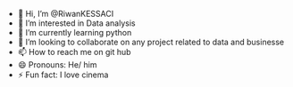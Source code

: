 - 👋 Hi, I’m @RiwanKESSACI
- 👀 I’m interested in Data analysis 
- 🌱 I’m currently learning python
- 💞️ I’m looking to collaborate on any project related to data and businesse 
- 📫 How to reach me on git hub
- 😄 Pronouns: He/ him
- ⚡ Fun fact: I love cinema 

<!---
RiwanKESSACI/RiwanKESSACI is a ✨ special ✨ repository because its `README.md` (this file) appears on your GitHub profile.
You can click the Preview link to take a look at your changes.
--->
